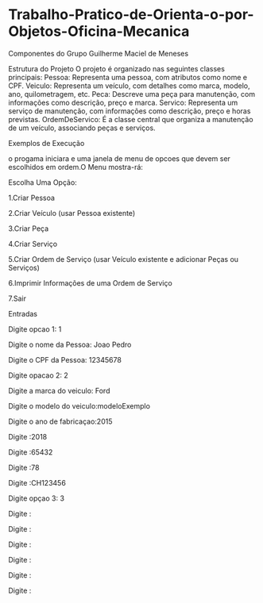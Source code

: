 # Trabalho-Pratico-de-Orienta-o-por-Objetos-Oficina-Mecanica

Componentes do Grupo
Guilherme Maciel de Meneses

Estrutura do Projeto
O projeto é organizado nas seguintes classes principais:
    Pessoa: Representa uma pessoa, com atributos como nome e CPF.
    Veiculo: Representa um veículo, com detalhes como marca, modelo, ano, quilometragem, etc.
    Peca: Descreve uma peça para manutenção, com informações como descrição, preço e marca.
    Servico: Representa um serviço de manutenção, com informações como descrição, preço e horas previstas.
    OrdemDeServico: É a classe central que organiza a manutenção de um veículo, associando peças e serviços.

Exemplos de Execução

o progama iniciara e uma janela de menu de opcoes que devem ser escolhidos em ordem.O Menu mostra-rá:

Escolha Uma Opção:

1.Criar Pessoa

2.Criar Veículo (usar Pessoa existente)

3.Criar Peça

4.Criar Serviço

5.Criar Ordem de Serviço (usar Veículo existente e adicionar Peças ou Serviços)

6.Imprimir Informações de uma Ordem de Serviço

7.Sair

Entradas

Digite opcao 1: 1

Digite o nome da Pessoa: Joao Pedro

Digite o CPF da Pessoa: 12345678

Digite opacao 2: 2

Digite a marca do veiculo: Ford

Digite o modelo do veiculo:modeloExemplo

Digite o ano de fabricaçao:2015    

Digite :2018

Digite :65432

Digite :78

Digite :CH123456

Digite opçao 3: 3

Digite :

Digite :

Digite :

Digite :

Digite :

Digite :



